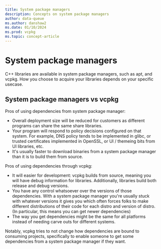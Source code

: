 ```yaml
---
title: System package managers
description: Concepts on system package managers
author: data-queue
ms.author: danshaw2
ms.date: 01/10/2024
ms.prod: vcpkg
ms.topic: concept-article
---
```


# System package managers

C++ libraries are available in system package managers, such as apt, and vcpkg. How you choose to acquire your libraries depends on your specific usecase.

## System package managers vs vcpkg

Pros of using dependencies from system package manager:
- Overall deployment size will be reduced for customers as different programs can share the same share libraries.
- Your program will respond to policy decisions configured on that system. For example, DNS policy tends to be implemented in glibc, or trusted certificates implemented in OpenSSL, or UI / themeing bits from UI libraries, etc.
- It's usually faster to download binaries from a system package manager than it is to build them from source.

Pros of using dependencies through vcpkg:
- It will easier for development: vcpkg builds from source, meaning you will have debug information for libraries. Additionally, libraries build both release and debug versions.
- You have any control whatsoever over the versions of those dependencies. With a system package manager you're usually stuck with whatever versions it gives you which often forces folks to make different distributions of their code for each distro and version of distro. (In particular, this means you can get newer dependencies)
- The way you get dependencies might be the same for all platforms instead of needing carve outs for different systems.

Notably, vcpkg tries to not change how dependencies are bound to consuming projects, specifically to enable someone to get some dependencies from a system package manager if they want.
